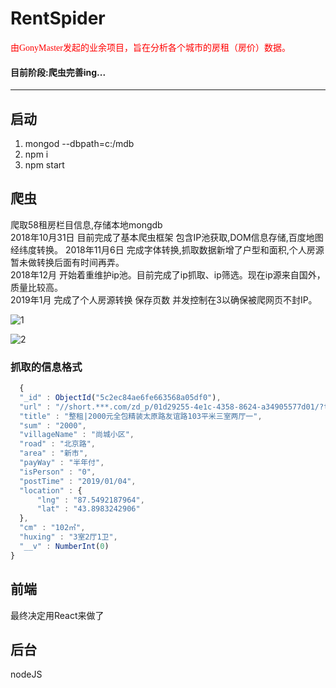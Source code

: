 # RentSpider 
<font face="黑体" color="red">由GonyMaster发起的业余项目，旨在分析各个城市的房租（房价）数据。</font>  

#### 目前阶段:爬虫完善ing...  
---
## 启动
1. mongod --dbpath=c:/mdb
2. npm i 
3. npm start 

## 爬虫
爬取58租房栏目信息,存储本地mongdb  
2018年10月31日 目前完成了基本爬虫框架 包含IP池获取,DOM信息存储,百度地图经纬度转换。 
2018年11月6日 完成字体转换,抓取数据新增了户型和面积,个人房源暂未做转换后面有时间再弄。  
2018年12月 开始着重维护ip池。目前完成了ip抓取、ip筛选。现在ip源来自国外，质量比较高。  
2019年1月 完成了个人房源转换 保存页数 并发控制在3以确保被爬网页不封IP。  

![1](https://github.com/RentSpider/RentSpider/blob/master/img/1.png?raw=true)  

![2](https://github.com/RentSpider/RentSpider/blob/master/img/2.png?raw=true)

### 抓取的信息格式
  ``` js
    { 
    "_id" : ObjectId("5c2ec84ae6fe663568a05df0"), 
    "url" : "//short.***.com/zd_p/01d29255-4e1c-4358-8624-a34905577d01/?target=qc-16-xgk_hvimob_89980114658153q-feykn&end=end", 
    "title" : "整租|2000元全包精装太原路友谊路103平米三室两厅一", 
    "sum" : "2000", 
    "villageName" : "尚城小区", 
    "road" : "北京路", 
    "area" : "新市", 
    "payWay" : "半年付", 
    "isPerson" : "0", 
    "postTime" : "2019/01/04", 
    "location" : {
        "lng" : "87.5492187964", 
        "lat" : "43.8983242906"
    }, 
    "cm" : "102㎡", 
    "huxing" : "3室2厅1卫", 
    "__v" : NumberInt(0)
}
  ```
## 前端
最终决定用React来做了
## 后台
nodeJS

